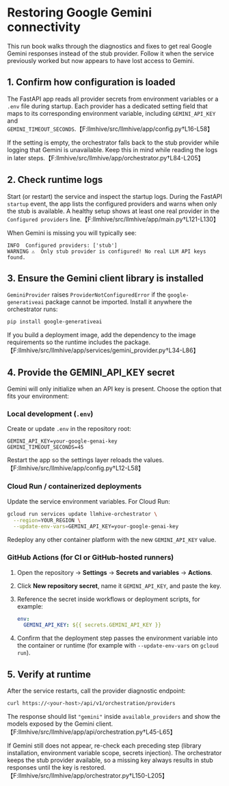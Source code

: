 # Restoring Google Gemini connectivity

This run book walks through the diagnostics and fixes to get real Google Gemini
responses instead of the stub provider. Follow it when the service previously
worked but now appears to have lost access to Gemini.

## 1. Confirm how configuration is loaded

The FastAPI app reads all provider secrets from environment variables or a
`.env` file during startup. Each provider has a dedicated setting field that
maps to its corresponding environment variable, including
`GEMINI_API_KEY` and `GEMINI_TIMEOUT_SECONDS`.【F:llmhive/src/llmhive/app/config.py†L16-L58】

If the setting is empty, the orchestrator falls back to the stub provider while
logging that Gemini is unavailable. Keep this in mind while reading the logs in
later steps.【F:llmhive/src/llmhive/app/orchestrator.py†L84-L205】

## 2. Check runtime logs

Start (or restart) the service and inspect the startup logs. During the FastAPI
`startup` event, the app lists the configured providers and warns when only the
stub is available. A healthy setup shows at least one real provider in the
`Configured providers` line.【F:llmhive/src/llmhive/app/main.py†L121-L130】

When Gemini is missing you will typically see:

```
INFO  Configured providers: ['stub']
WARNING ⚠️  Only stub provider is configured! No real LLM API keys found.
```

## 3. Ensure the Gemini client library is installed

`GeminiProvider` raises `ProviderNotConfiguredError` if the
`google-generativeai` package cannot be imported. Install it anywhere the
orchestrator runs:

```bash
pip install google-generativeai
```

If you build a deployment image, add the dependency to the image requirements
so the runtime includes the package.【F:llmhive/src/llmhive/app/services/gemini_provider.py†L34-L86】

## 4. Provide the GEMINI_API_KEY secret

Gemini will only initialize when an API key is present. Choose the option that
fits your environment:

### Local development (`.env`)

Create or update `.env` in the repository root:

```
GEMINI_API_KEY=your-google-genai-key
GEMINI_TIMEOUT_SECONDS=45
```

Restart the app so the settings layer reloads the values.【F:llmhive/src/llmhive/app/config.py†L12-L58】

### Cloud Run / containerized deployments

Update the service environment variables. For Cloud Run:

```bash
gcloud run services update llmhive-orchestrator \
  --region=YOUR_REGION \
  --update-env-vars=GEMINI_API_KEY=your-google-genai-key
```

Redeploy any other container platform with the new `GEMINI_API_KEY` value.

### GitHub Actions (for CI or GitHub-hosted runners)

1. Open the repository → **Settings** → **Secrets and variables** → **Actions**.
2. Click **New repository secret**, name it `GEMINI_API_KEY`, and paste the key.
3. Reference the secret inside workflows or deployment scripts, for example:

   ```yaml
   env:
     GEMINI_API_KEY: ${{ secrets.GEMINI_API_KEY }}
   ```

4. Confirm that the deployment step passes the environment variable into the
   container or runtime (for example with `--update-env-vars` on `gcloud run`).

## 5. Verify at runtime

After the service restarts, call the provider diagnostic endpoint:

```bash
curl https://<your-host>/api/v1/orchestration/providers
```

The response should list `"gemini"` inside `available_providers` and show the
models exposed by the Gemini client.【F:llmhive/src/llmhive/app/api/orchestration.py†L45-L65】

If Gemini still does not appear, re-check each preceding step (library
installation, environment variable scope, secrets injection). The orchestrator
keeps the stub provider available, so a missing key always results in stub
responses until the key is restored.【F:llmhive/src/llmhive/app/orchestrator.py†L150-L205】
